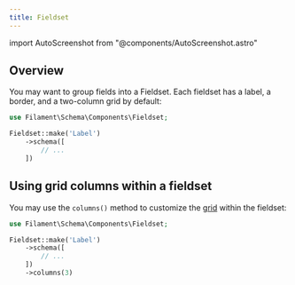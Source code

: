 ```yaml
---
title: Fieldset
---
```

import AutoScreenshot from "@components/AutoScreenshot.astro"

## Overview

You may want to group fields into a Fieldset. Each fieldset has a label, a border, and a two-column grid by default:

```php
use Filament\Schema\Components\Fieldset;

Fieldset::make('Label')
    ->schema([
        // ...
    ])
```

<AutoScreenshot name="forms/layout/fieldset/simple" alt="Fieldset" version="3.x" />

## Using grid columns within a fieldset

You may use the `columns()` method to customize the [grid](grid) within the fieldset:

```php
use Filament\Schema\Components\Fieldset;

Fieldset::make('Label')
    ->schema([
        // ...
    ])
    ->columns(3)
```
